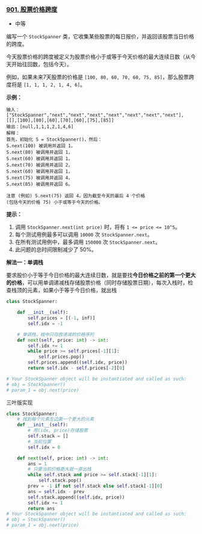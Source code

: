 ### [901. 股票价格跨度](https://leetcode.cn/problems/online-stock-span/)

- 中等

编写一个 `StockSpanner` 类，它收集某些股票的每日报价，并返回该股票当日价格的跨度。

今天股票价格的跨度被定义为股票价格小于或等于今天价格的最大连续日数（从今天开始往回数，包括今天）。

例如，如果未来7天股票的价格是 `[100, 80, 60, 70, 60, 75, 85]`，那么股票跨度将是 `[1, 1, 1, 2, 1, 4, 6]`。

**示例：**

```
输入：["StockSpanner","next","next","next","next","next","next","next"], [[],[100],[80],[60],[70],[60],[75],[85]]
输出：[null,1,1,1,2,1,4,6]
解释：
首先，初始化 S = StockSpanner()，然后：
S.next(100) 被调用并返回 1，
S.next(80) 被调用并返回 1，
S.next(60) 被调用并返回 1，
S.next(70) 被调用并返回 2，
S.next(60) 被调用并返回 1，
S.next(75) 被调用并返回 4，
S.next(85) 被调用并返回 6。

注意 (例如) S.next(75) 返回 4，因为截至今天的最后 4 个价格
(包括今天的价格 75) 小于或等于今天的价格。
```

**提示：**

1. 调用 `StockSpanner.next(int price)` 时，将有 `1 <= price <= 10^5`。
2. 每个测试用例最多可以调用 `10000` 次 `StockSpanner.next`。
3. 在所有测试用例中，最多调用 `150000` 次 `StockSpanner.next`。
4. 此问题的总时间限制减少了 50%。

**解法一：单调栈**

要求股价小于等于今日价格的最大连续日数，就是要找**今日价格之前的第一个更大的价格**，可以用单调递减栈存储股票价格（同时存储股票日期），每次入栈时，检查栈顶的元素，如果小于等于今日价格，就出栈

```python
class StockSpanner:

    def __init__(self):
        self.prices = [(-1, inf)]
        self.idx = -1

    # 单调栈，栈中只存放递减的价格序列
    def next(self, price: int) -> int:
        self.idx += 1
        while price >= self.prices[-1][1]:
            self.prices.pop()
        self.prices.append((self.idx, price))
        return self.idx - self.prices[-2][0]

# Your StockSpanner object will be instantiated and called as such:
# obj = StockSpanner()
# param_1 = obj.next(price)
```

三叶版实现

```python
class StockSpanner:
    # 找到每个元素左边第一个更大的元素
    def __init__(self):
        # 用(idx, price)存储股票
        self.stack = []
        # 当前位置
        self.idx = 0

    def next(self, price: int) -> int:
        ans = 1
        # 只要当前价格更大就一直出栈
        while self.stack and price >= self.stack[-1][1]:
            self.stack.pop()
        prev = -1 if not self.stack else self.stack[-1][0]
        ans = self.idx - prev
        self.stack.append((self.idx, price))
        self.idx += 1
        return ans
# Your StockSpanner object will be instantiated and called as such:
# obj = StockSpanner()
# param_1 = obj.next(price)
```

